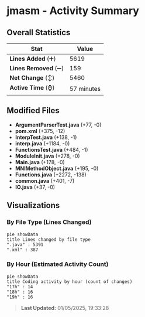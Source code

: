 # jmasm - Activity Summary 

## Overall Statistics

| Stat                   | Value                                                             |
| ---------------------- | ----------------------------------------------------------------- |
| **Lines Added** (➕)   | 5619                                          |
| **Lines Removed** (➖) | 159                                        |
| **Net Change** (↕)    | 5460                |
| **Active Time** (⌚)   | 57 minutes |


## Modified Files
- **ArgumentParserTest.java** (+77, -0)
- **pom.xml** (+375, -12)
- **InterpTest.java** (+138, -1)
- **interp.java** (+1184, -0)
- **FunctionsTest.java** (+484, -1)
- **ModuleInit.java** (+278, -0)
- **Main.java** (+178, -0)
- **MNIMethodObject.java** (+195, -0)
- **Functions.java** (+2272, -138)
- **common.java** (+401, -7)
- **IO.java** (+37, -0)

## Visualizations

### By File Type (Lines Changed)

```mermaid
pie showData
title Lines changed by file type
".java" : 5391
".xml" : 387
```

### By Hour (Estimated Activity Count)

```mermaid
pie showData
title Coding activity by hour (count of changes)
"17h" : 14
"18h" : 16
"19h" : 16
```


> **Last Updated:** 01/05/2025, 19:33:28